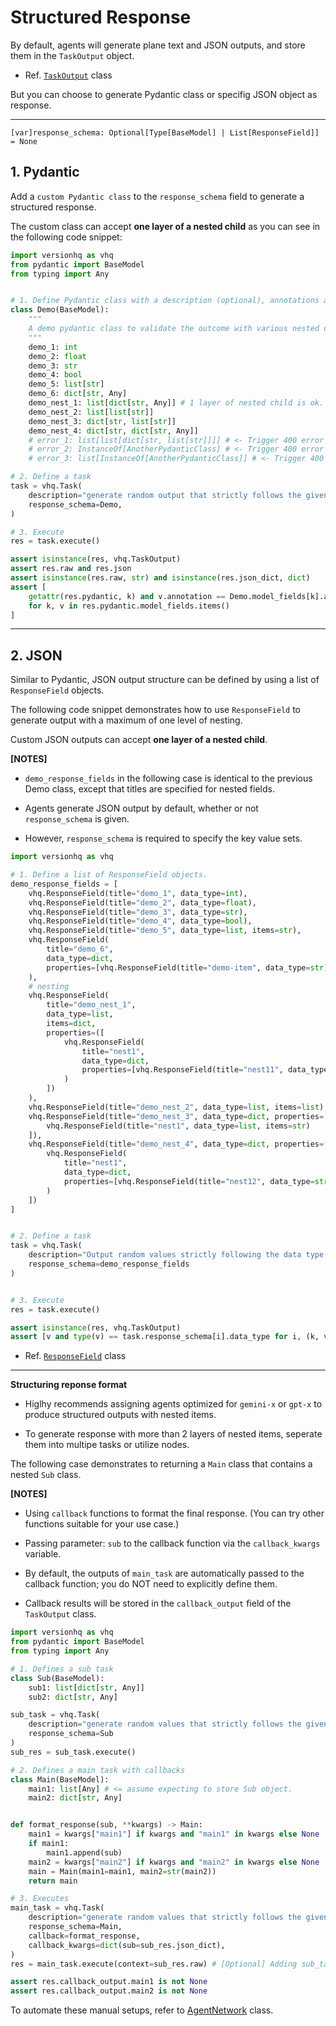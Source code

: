 # Structured Response

By default, agents will generate plane text and JSON outputs, and store them in the `TaskOutput` object.

* Ref. <a href="/core/task/task-output">`TaskOutput`</a> class

But you can choose to generate Pydantic class or specifig JSON object as response.

<hr />

`[var]`<bold>`response_schema: Optional[Type[BaseModel] | List[ResponseField]] = None`</bold>

## 1. Pydantic

Add a `custom Pydantic class` to the `response_schema` field to generate a structured response.

The custom class can accept **one layer of a nested child** as you can see in the following code snippet:

```python
import versionhq as vhq
from pydantic import BaseModel
from typing import Any


# 1. Define Pydantic class with a description (optional), annotations and field names.
class Demo(BaseModel):
    """
    A demo pydantic class to validate the outcome with various nested data types.
    """
    demo_1: int
    demo_2: float
    demo_3: str
    demo_4: bool
    demo_5: list[str]
    demo_6: dict[str, Any]
    demo_nest_1: list[dict[str, Any]] # 1 layer of nested child is ok.
    demo_nest_2: list[list[str]]
    demo_nest_3: dict[str, list[str]]
    demo_nest_4: dict[str, dict[str, Any]]
    # error_1: list[list[dict[str, list[str]]]] # <- Trigger 400 error due to 2+ layers of nested child.
    # error_2: InstanceOf[AnotherPydanticClass] # <- Trigger 400 error due to non-typing annotation.
    # error_3: list[InstanceOf[AnotherPydanticClass]] # <- Trigger 400 error due to non-typing annotation as a nested child.

# 2. Define a task
task = vhq.Task(
    description="generate random output that strictly follows the given format",
    response_schema=Demo,
)

# 3. Execute
res = task.execute()

assert isinstance(res, vhq.TaskOutput)
assert res.raw and res.json
assert isinstance(res.raw, str) and isinstance(res.json_dict, dict)
assert [
    getattr(res.pydantic, k) and v.annotation == Demo.model_fields[k].annotation
    for k, v in res.pydantic.model_fields.items()
]
```

<hr />

## 2. JSON

Similar to Pydantic, JSON output structure can be defined by using a list of `ResponseField` objects.

The following code snippet demonstrates how to use `ResponseField` to generate output with a maximum of one level of nesting.

Custom JSON outputs can accept **one layer of a nested child**.

**[NOTES]**

- `demo_response_fields` in the following case is identical to the previous Demo class, except that titles are specified for nested fields.

- Agents generate JSON output by default, whether or not `response_schema` is given.

- However, `response_schema` is required to specify the key value sets.

```python
import versionhq as vhq

# 1. Define a list of ResponseField objects.
demo_response_fields = [
    vhq.ResponseField(title="demo_1", data_type=int),
    vhq.ResponseField(title="demo_2", data_type=float),
    vhq.ResponseField(title="demo_3", data_type=str),
    vhq.ResponseField(title="demo_4", data_type=bool),
    vhq.ResponseField(title="demo_5", data_type=list, items=str),
    vhq.ResponseField(
        title="demo_6",
        data_type=dict,
        properties=[vhq.ResponseField(title="demo-item", data_type=str)]
    ),
    # nesting
    vhq.ResponseField(
        title="demo_nest_1",
        data_type=list,
        items=dict,
        properties=([
            vhq.ResponseField(
                title="nest1",
                data_type=dict,
                properties=[vhq.ResponseField(title="nest11", data_type=str)]
            )
        ])
    ),
    vhq.ResponseField(title="demo_nest_2", data_type=list, items=list),
    vhq.ResponseField(title="demo_nest_3", data_type=dict, properties=[
        vhq.ResponseField(title="nest1", data_type=list, items=str)
    ]),
    vhq.ResponseField(title="demo_nest_4", data_type=dict, properties=[
        vhq.ResponseField(
            title="nest1",
            data_type=dict,
            properties=[vhq.ResponseField(title="nest12", data_type=str)]
        )
    ])
]


# 2. Define a task
task = vhq.Task(
    description="Output random values strictly following the data type defined in the given response format.",
    response_schema=demo_response_fields
)


# 3. Execute
res = task.execute()

assert isinstance(res, vhq.TaskOutput)
assert [v and type(v) == task.response_schema[i].data_type for i, (k, v) in enumerate(res.json_dict.items())]
```

* Ref. <a href="/core/task/response-field">`ResponseField`</a> class

<hr />

**Structuring reponse format**

- Higlhy recommends assigning agents optimized for `gemini-x` or `gpt-x` to produce structured outputs with nested items.

- To generate response with more than 2 layers of nested items, seperate them into multipe tasks or utilize nodes.

The following case demonstrates to returning a `Main` class that contains a nested `Sub` class.

**[NOTES]**

- Using `callback` functions to format the final response. (You can try other functions suitable for your use case.)

- Passing parameter: `sub` to the callback function via the `callback_kwargs` variable.

- By default, the outputs of `main_task` are automatically passed to the callback function; you do NOT need to explicitly define them.

- Callback results will be stored in the `callback_output` field of the `TaskOutput` class.


```python
import versionhq as vhq
from pydantic import BaseModel
from typing import Any

# 1. Defines a sub task
class Sub(BaseModel):
    sub1: list[dict[str, Any]]
    sub2: dict[str, Any]

sub_task = vhq.Task(
    description="generate random values that strictly follows the given format.",
    response_schema=Sub
)
sub_res = sub_task.execute()

# 2. Defines a main task with callbacks
class Main(BaseModel):
    main1: list[Any] # <= assume expecting to store Sub object.
    main2: dict[str, Any]


def format_response(sub, **kwargs) -> Main:
    main1 = kwargs["main1"] if kwargs and "main1" in kwargs else None
    if main1:
        main1.append(sub)
    main2 = kwargs["main2"] if kwargs and "main2" in kwargs else None
    main = Main(main1=main1, main2=str(main2))
    return main

# 3. Executes
main_task = vhq.Task(
    description="generate random values that strictly follows the given format.",
    response_schema=Main,
    callback=format_response,
    callback_kwargs=dict(sub=sub_res.json_dict),
)
res = main_task.execute(context=sub_res.raw) # [Optional] Adding sub_task's response as context.

assert res.callback_output.main1 is not None
assert res.callback_output.main2 is not None
```

To automate these manual setups, refer to <a href="/core/agent-network">AgentNetwork</a> class.
